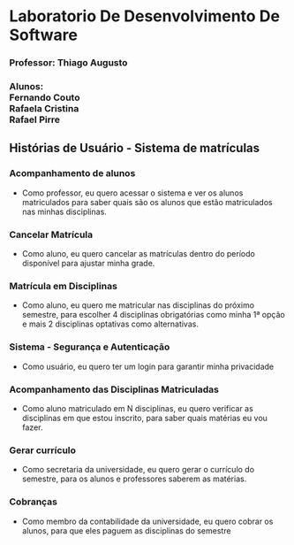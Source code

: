 # Laboratorio De Desenvolvimento De Software

### Professor: Thiago Augusto

### Alunos: <br>Fernando Couto <br> Rafaela Cristina <br> Rafael Pirre

## Histórias de Usuário - Sistema de matrículas


### Acompanhamento de alunos

- Como professor, eu quero acessar o sistema e ver os alunos matriculados para saber quais são os alunos que estão matriculados nas minhas disciplinas.

### Cancelar Matrícula

- Como aluno, eu quero cancelar as matrículas dentro do período disponível para ajustar minha grade.

### Matrícula em Disciplinas
- Como aluno, eu quero me matricular nas disciplinas do próximo semestre, para escolher 4 disciplinas obrigatórias como minha 1ª opção e mais 2 disciplinas optativas como alternativas.

### Sistema - Segurança e Autenticação

- Como usuário, eu quero ter um login para garantir minha privacidade

### Acompanhamento das Disciplinas Matriculadas

- Como aluno matriculado em N disciplinas, eu quero verificar as disciplinas em que estou inscrito,
  para saber quais matérias eu vou fazer.


### Gerar currículo

- Como secretaria da universidade, eu quero gerar o currículo do semestre, para os alunos e professores saberem as matérias.


### Cobranças

- Como membro da contabilidade da universidade, eu quero cobrar os alunos, para que eles paguem as disciplinas do semestre
